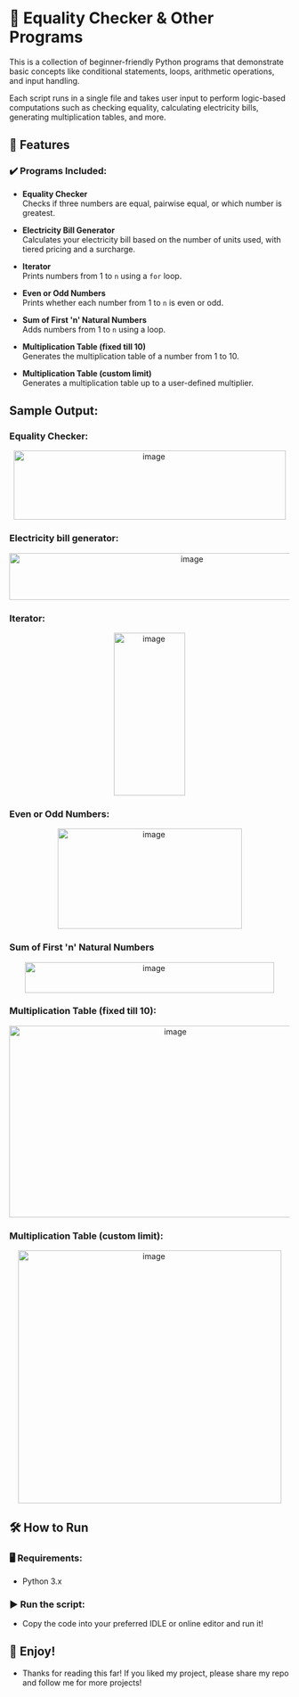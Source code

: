# 🧮 Equality Checker & Other Programs

This is a collection of beginner-friendly Python programs that demonstrate basic concepts like conditional statements, loops, arithmetic operations, and input handling.

Each script runs in a single file and takes user input to perform logic-based computations such as checking equality, calculating electricity bills, generating multiplication tables, and more.


## 📌 Features

### ✔️ Programs Included:

- **Equality Checker**  
  Checks if three numbers are equal, pairwise equal, or which number is greatest.

- **Electricity Bill Generator**  
  Calculates your electricity bill based on the number of units used, with tiered pricing and a surcharge.

- **Iterator**  
  Prints numbers from 1 to `n` using a `for` loop.

- **Even or Odd Numbers**  
  Prints whether each number from 1 to `n` is even or odd.

- **Sum of First 'n' Natural Numbers**  
  Adds numbers from 1 to `n` using a loop.

- **Multiplication Table (fixed till 10)**  
  Generates the multiplication table of a number from 1 to 10.

- **Multiplication Table (custom limit)**  
  Generates a multiplication table up to a user-defined multiplier.

## Sample Output:

### Equality Checker:
<p style="text-align: center;">
  <img width="489" height="124" alt="image" src="https://github.com/user-attachments/assets/3713a657-3c01-4b0d-974b-2d84d3c82407" />
</p>

### Electricity bill generator:
<p style="text-align: center;">
  <img width="641" height="84" alt="image" src="https://github.com/user-attachments/assets/bf2ef85e-d005-4b40-98b1-ff1fad48eac7" />
</p>

### Iterator:
<p style="text-align: center;">
  <img width="128" height="292" alt="image" src="https://github.com/user-attachments/assets/927682a6-0307-4ac1-9576-e3677c76ec91" />
</p>

### Even or Odd Numbers:
<p style="text-align: center;">
  <img width="331" height="180" alt="image" src="https://github.com/user-attachments/assets/7341508b-33a1-4304-a879-3a85673a5ac1" />
</p>

### Sum of First 'n' Natural Numbers
<p style="text-align: center;">
  <img width="448" height="55" alt="image" src="https://github.com/user-attachments/assets/92038a6b-9b3e-4f2b-a8cc-f7628e9d7584" />
</p>

### Multiplication Table (fixed till 10):
<p style="text-align: center;">
  <img width="581" height="344" alt="image" src="https://github.com/user-attachments/assets/e9a73bba-e422-4c06-9a29-e93db1c65a81" />
</p>

### Multiplication Table (custom limit):
<p style="text-align: center;">
  <img width="473" height="454" alt="image" src="https://github.com/user-attachments/assets/0f0defc2-0f05-49dd-b285-b060b296dc80" />
</p>


## 🛠 How to Run

### 🖥 Requirements:
- Python 3.x

### ▶️ Run the script:
- Copy the code into your preferred IDLE or online editor and run it!


## 🌱 Enjoy!
- Thanks for reading this far! If you liked my project, please share my repo and follow me for more projects!
